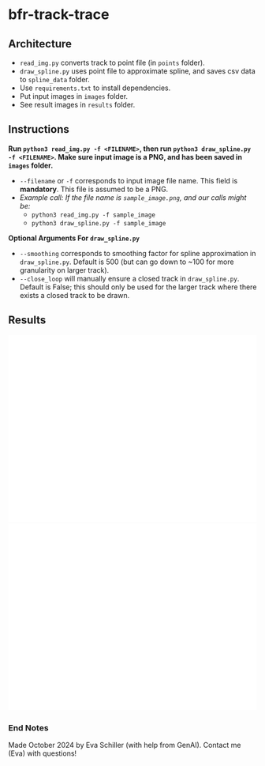 # bfr-track-trace

## Architecture

* `read_img.py` converts track to point file (in `points` folder). 
* `draw_spline.py` uses point file to approximate spline, and saves csv data to `spline_data` folder.
* Use `requirements.txt` to install dependencies. 
* Put input images in `images` folder.
* See result images in `results` folder.

## Instructions

**Run `python3 read_img.py -f <FILENAME>`, then run `python3 draw_spline.py -f <FILENAME>`. Make sure input image is a PNG, and has been saved in `images` folder.**
* `--filename` or `-f` corresponds to input image file name. This field is **mandatory**. This file is assumed to be a PNG.
* *Example call: If the file name is `sample_image.png`, and our calls might be:*
    * `python3 read_img.py -f sample_image`
    * `python3 draw_spline.py -f sample_image`

**Optional Arguments For `draw_spline.py`**
* `--smoothing` corresponds to smoothing factor for spline approximation in `draw_spline.py`. Default is 500 (but can go down to ~100 for more granularity on larger track).
* `--close_loop` will manually ensure a closed track in `draw_spline.py`. Default is False; this should only be used for the larger track where there exists a closed track to be drawn. 

## Results
![results_one](results/1_spline.png)
![results_two](results/2_spline.png)

### End Notes

Made October 2024 by Eva Schiller (with help from GenAI).
Contact me (Eva) with questions!

